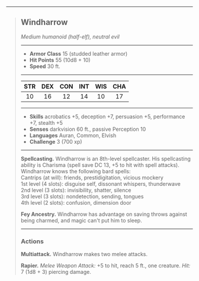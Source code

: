 ***
> ## Windharrow
> *Medium humanoid (half-elf), neutral evil*
> 
> ***
> 
> - **Armor Class** 15 (studded leather armor)
> - **Hit Points** 55 (10d8 + 10)
> - **Speed** 30 ft.
> 
> ***
> 
> |STR|DEX|CON|INT|WIS|CHA|
> |:---:|:---:|:---:|:---:|:---:|:---:|
> |10|16|12|14|10|17|
> 
> ***
> 
> - **Skills** acrobatics +5, deception +7, persuasion +5, performance +7, stealth +5
> - **Senses** darkvision 60 ft., passive Perception 10
> - **Languages** Auran, Common, Elvish
> - **Challenge** 3 (700 xp)
> 
> ***
> 
> **Spellcasting.** Windharrow is an 8th-level spellcaster. His spellcasting ability is Charisma (spell save DC 13, +5 to hit with spell attacks). Windharrow knows the following bard spells:  
> Cantrips (at will): friends, prestidigitation, vicious mockery  
> 1st level (4 slots): disguise self, dissonant whispers, thunderwave  
> 2nd level (3 slots): invisibility, shatter, silence  
> 3rd level (3 slots): nondetection, sending, tongues  
> 4th level (2 slots): confusion, dimension door
> 
> **Fey Ancestry.** Windharrow has advantage on saving throws against being charmed, and magic can't put him to sleep.
> 
> ***
> 
> ### Actions
> **Multiattack.** Windharrow makes two melee attacks.
> 
> **Rapier.** *Melee Weapon Attack:* +5 to hit, reach 5 ft., one creature. *Hit:* 7 (1d8 + 3) piercing damage.